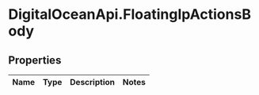 # DigitalOceanApi.FloatingIpActionsBody

## Properties
Name | Type | Description | Notes
------------ | ------------- | ------------- | -------------
